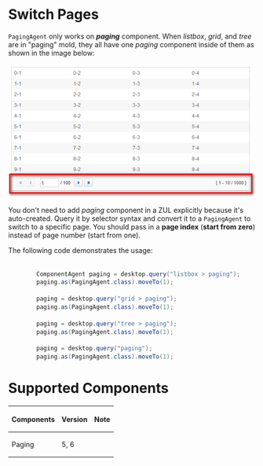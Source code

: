 



# Switch Pages

`PagingAgent` only works on ***paging*** component. When *listbox*,
*grid*, and *tree* are in "paging" mold, they all have one *paging*
component inside of them as shown in the image below:

![](images/Zats-mimic-paging.png)

You don't need to add *paging* component in a ZUL explicitly because
it's auto-created. Query it by selector syntax and convert it to a
`PagingAgent` to switch to a specific page. You should pass in a **page
index** (**start from zero**) instead of page number (start from one).

The following code demonstrates the usage:

``` java

        ComponentAgent paging = desktop.query("listbox > paging");
        paging.as(PagingAgent.class).moveTo(1);

        paging = desktop.query("grid > paging");
        paging.as(PagingAgent.class).moveTo(1);

        paging = desktop.query("tree > paging");
        paging.as(PagingAgent.class).moveTo(1);

        paging = desktop.query("paging");
        paging.as(PagingAgent.class).moveTo(1);
```

# Supported Components

<table>
<thead>
<tr class="header">
<th><center>
<p>Components</p>
</center></th>
<th><center>
<p>Version</p>
</center></th>
<th><center>
<p>Note</p>
</center></th>
</tr>
</thead>
<tbody>
<tr class="odd">
<td><p>Paging</p></td>
<td><p>5, 6</p></td>
<td></td>
</tr>
</tbody>
</table>

 
